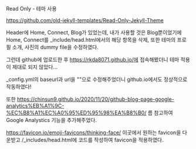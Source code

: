 Read Only - 테마 사용

https://github.com/old-jekyll-templates/Read-Only-Jekyll-Theme

Header에 Home, Connect, Blog가 있었는데, 내가 사용할 것은 Blog뿐이었기에 Home, Connect를 _include/head.html에서의 해당 항목을 삭제, 또한 테마의 프로필 소개, 사진의 dummy file을 수정하였다.

그런데 github에 업로드한 후 https://rkda8071.github.io/에 접속해봤더니 테마 적용이 제대로 되지 않았다...

_config.yml의 baseurl과 url을 ""으로 수정해주었더니 github.io에서도 정상적으로 작동하였다!

또한 https://chinsun9.github.io/2020/11/20/github-blog-page-google-analytics%EB%A1%9C-%EC%B8%A1%EC%A0%95%ED%95%98%EA%B8%B0/ 름 참고하여 Google Analystics 기능을 추가해주었다.

https://favicon.io/emoji-favicons/thinking-face/
이곳에서 원하는 favicon을 다운받고 /_includes/head.html에 코드를 작성하여 favicon을 적용하였다.
